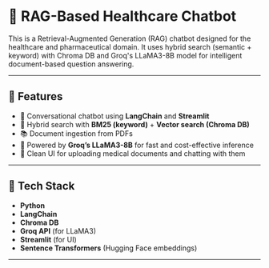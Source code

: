 # 🏥 RAG-Based Healthcare Chatbot

This is a Retrieval-Augmented Generation (RAG) chatbot designed for the healthcare and pharmaceutical domain. It uses hybrid search (semantic + keyword) with Chroma DB and Groq's LLaMA3-8B model for intelligent document-based question answering.

---

## 🚀 Features

- 💬 Conversational chatbot using **LangChain** and **Streamlit**
- 🔎 Hybrid search with **BM25 (keyword)** + **Vector search (Chroma DB)**
- 📚 Document ingestion from PDFs
- 🧠 Powered by **Groq’s LLaMA3-8B** for fast and cost-effective inference
- 🧾 Clean UI for uploading medical documents and chatting with them

---

## 🧰 Tech Stack

- **Python**
- **LangChain**
- **Chroma DB**
- **Groq API** (for LLaMA3)
- **Streamlit** (for UI)
- **Sentence Transformers** (Hugging Face embeddings)

---
